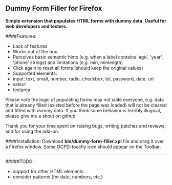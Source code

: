 Dummy Form Filler for Firefox
------

**Simple extension that populates HTML forms with dummy data. 
Useful for web developers and testers.**

####Features:
- Lack of features
- Works out of the box.
- Perceives basic semantic hints (e.g. when a label contains 'age', 'year', 'phone' strings) and limitations (e.g. min, minlength)
- Click again to reset all forms (should keep the original values)
- Supported elements:
 - input: text, email, number, radio, checkbox, tel, password, date, url
 - select
 - textarea

Please note the logic of populating forms may not suite everyone, e.g. data that is already filled (existed before the page was loaded) will not be cleared and fitted with dummy data. If you think some behavior is terribly illogical, please give me a shout on github.

Thank you for your time spent on raising bugs, writing patches and reviews, and for using the add-on.

####Installation:
Download **bin/dummy-form-filler.xpi** file and drag it over a Firefox window. Some OCPD-touchy icon should appear on the Toolbar.
 
---

#####TODO:
- support for other HTML elements
- consider patterns (for date, numbers, etc.)
